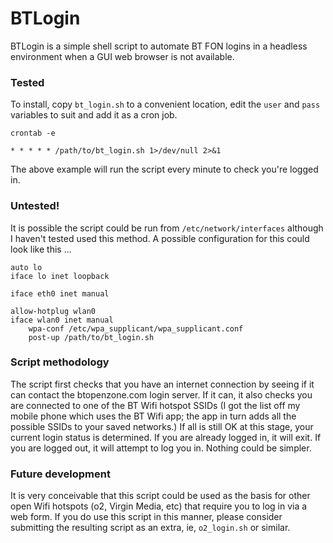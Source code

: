 # BTLogin

BTLogin is a simple shell script to automate BT FON logins in a headless environment when a GUI web browser is not available.

### Tested

To install, copy `bt_login.sh` to a convenient location, edit the `user` and `pass` variables to suit and add it as a cron job.

```
crontab -e

* * * * * /path/to/bt_login.sh 1>/dev/null 2>&1
```

The above example will run the script every minute to check you're logged in.

### Untested!
It is possible the script could be run from `/etc/network/interfaces` although I haven't tested used this method.  A possible configuration for this could look like this ...

```
auto lo
iface lo inet loopback

iface eth0 inet manual

allow-hotplug wlan0
iface wlan0 inet manual
    wpa-conf /etc/wpa_supplicant/wpa_supplicant.conf
    post-up /path/to/bt_login.sh
```

### Script methodology
The script first checks that you have an internet connection by seeing if it can contact the btopenzone.com login server.  If it can, it also checks you are connected to one of the BT Wifi hotspot SSIDs (I got the list off my mobile phone which uses the BT Wifi app; the app in turn adds all the possible SSIDs to your saved networks.) If all is still OK at  this stage, your current login status is determined.  If you are already logged in, it will exit.  If you are logged out, it will attempt to log you in.  Nothing could be simpler.

### Future development
It is very conceivable that this script could be used as the basis for other open Wifi hotspots (o2, Virgin Media, etc) that require you to log in via a web form.  If you do use this script in this manner, please consider submitting the resulting script as an extra, ie, `o2_login.sh` or similar. 
